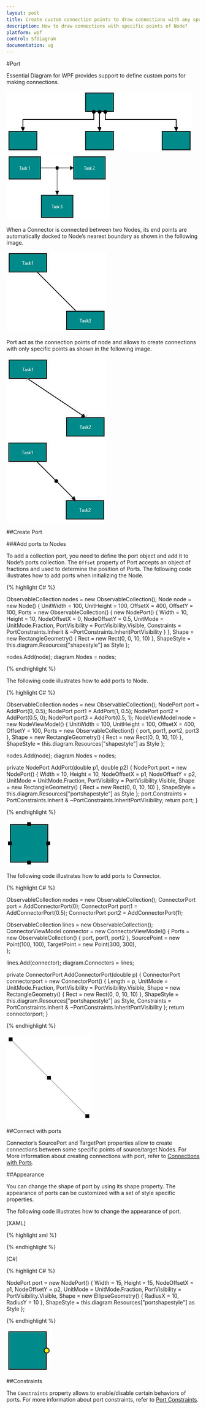 ```yaml
---
layout: post
title: Create custom connection points to draw connections with any specific point of Node.
description: How to draw connections with specific points of Node?
platform: wpf
control: SfDiagram
documentation: ug
---
```


#Port

Essential Diagram for WPF provides support to define custom ports for making connections.

![](Port_images/Port_img1.jpeg)![](Port_images/Port_img2.jpeg)

When a Connector is connected between two Nodes, its end points are automatically docked to Node’s nearest boundary as shown in the following image.

![](Port_images/Port_img3.jpeg)

Port act as the connection points of node and allows to create connections with only specific points as shown in the following image.

![](Port_images/Port_img4.jpeg)![](Port_images/Port_img5.jpeg)

##Create Port

###Add ports to Nodes

To add a collection port, you need to define the port object and add it to Node’s ports collection. The `Offset` property of Port accepts an object of fractions and used to determine the position of Ports. The following code illustrates how to add ports when initializing the Node.

{% highlight C# %}

ObservableCollection<Node> nodes = new ObservableCollection<Node>();
Node node = new Node()
{
	UnitWidth = 100,
	UnitHeight = 100,
	OffsetX = 400,
	OffsetY = 100,
	Ports = new ObservableCollection<INodePort>()
	{
		new NodePort()
		{
			Width = 10,
			Height = 10,
			NodeOffsetX = 0,
			NodeOffsetY = 0.5,
			UnitMode = UnitMode.Fraction,
			PortVisibility = PortVisibility.Visible,
			Constraints = PortConstraints.Inherit & ~PortConstraints.InheritPortVisibility
		}
	},
	Shape = new RectangleGeometry() { Rect = new Rect(0, 0, 10, 10) },
	ShapeStyle = this.diagram.Resources["shapestyle"] as Style
};

nodes.Add(node);
diagram.Nodes = nodes;

{% endhighlight %}

The following code illustrates how to add ports to Node.

{% highlight C# %}

ObservableCollection<NodeViewModel> nodes = new ObservableCollection<NodeViewModel>();
NodePort port = AddPort(0, 0.5);
NodePort port1 = AddPort(1, 0.5);
NodePort port2 = AddPort(0.5, 0);
NodePort port3 = AddPort(0.5, 1);
NodeViewModel node = new NodeViewModel()
{
	UnitWidth = 100,
	UnitHeight = 100, 
	OffsetX = 400,
	OffsetY = 100,
	Ports = new ObservableCollection<NodePort>()
	{
		port,
		port1,
		port2,
		port3
	},
	Shape = new RectangleGeometry() { Rect = new Rect(0, 0, 10, 10) },
	ShapeStyle = this.diagram.Resources["shapestyle"] as Style
};

nodes.Add(node);
diagram.Nodes = nodes;

private NodePort AddPort(double p1, double p2)
{
	NodePort port = new NodePort()
	{
		Width = 10,
		Height = 10,
		NodeOffsetX = p1,
		NodeOffsetY = p2,
		UnitMode = UnitMode.Fraction,
		PortVisibility = PortVisibility.Visible,
		Shape = new RectangleGeometry() { Rect = new Rect(0, 0, 10, 10) },
		ShapeStyle = this.diagram.Resources["portshapestyle"] as Style
	};
	port.Constraints = PortConstraints.Inherit & ~PortConstraints.InheritPortVisibility;
	return port;
}

{% endhighlight %}

![](Port_images/Port_img6.jpeg)

The following code illustrates how to add ports to Connector.

{% highlight C# %}

ObservableCollection<NodeViewModel> nodes = new ObservableCollection<NodeViewModel>();
ConnectorPort port = AddConnectorPort(0);
ConnectorPort port1 = AddConnectorPort(0.5);
ConnectorPort port2 = AddConnectorPort(1);
        
ObservableCollection<ConnectorViewModel> lines = new ObservableCollection<ConnectorViewModel>();
ConnectorViewModel connector = new ConnectorViewModel()
{
	Ports = new ObservableCollection<ConnectorPort>()
	{
       	port,
              port1,
              port2
       },
       SourcePoint = new Point(100, 100),
       TargetPoint = new Point(300, 300),               
};

lines.Add(connector);
diagram.Connectors = lines;

private ConnectorPort AddConnectorPort(double p)
{
	ConnectorPort connectorport = new ConnectorPort()
       {
       	Length = p,
              UnitMode = UnitMode.Fraction,
              PortVisibility = PortVisibility.Visible,
              Shape = new RectangleGeometry() { Rect = new Rect(0, 0, 10, 10) },
              ShapeStyle = this.diagram.Resources["portshapestyle"] as Style,
              Constraints = PortConstraints.Inherit & ~PortConstraints.InheritPortVisibility
       };
       return connectorport;
}

{% endhighlight %}

![](Port_images/Port_img7.jpeg)

##Connect with ports

Connector’s SourcePort and TargetPort properties allow to create connections between some specific points of source/target Nodes. For More information about creating connections with port, refer to [Connections with Ports](/wpf/sfdiagram/Connector#Connections-with-Ports "Connections with Ports").

##Appearance

You can change the shape of port by using its shape property. The appearance of ports can be customized with a set of style specific properties.

The following code illustrates how to change the appearance of port.

[XAML]

{% highlight xml %}

<Style TargetType="Path" x:Key="shapestyle">
  <Setter Property="Fill" Value="DarkCyan"></Setter>
  <Setter Property="Stroke" Value="Black"></Setter>
  <Setter Property="StrokeThickness" Value="2"></Setter>
  <Setter Property="Stretch" Value="Fill"></Setter>
</Style>

{% endhighlight %}

[C#]

{% highlight C# %}

NodePort port = new NodePort()
{
	Width = 15,
	Height = 15,
	NodeOffsetX = p1,
	NodeOffsetY = p2,
	UnitMode = UnitMode.Fraction,
	PortVisibility = PortVisibility.Visible,
	Shape = new EllipseGeometry() { RadiusX = 10, RadiusY = 10 },
	ShapeStyle = this.diagram.Resources["portshapestyle"] as Style
};

{% endhighlight %}

![](Port_images/Port_img8.jpeg)

##Constraints

The `Constraints` property allows to enable/disable certain behaviors of ports. For more information about port constraints, refer to [Port Constraints](/wpf/sfdiagram/Constraints#PortConstraints "Port Constraints").